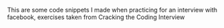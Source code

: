 This are some code snippets I made when practicing for an interview with facebook, exercises taken from Cracking the Coding Interview 
